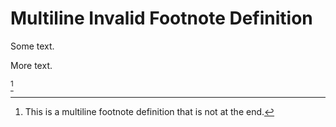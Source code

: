 # Multiline Invalid Footnote Definition

Some text.

[^bar]: This is a multiline
    footnote definition that is not at the end.

More text.

[^bar]
